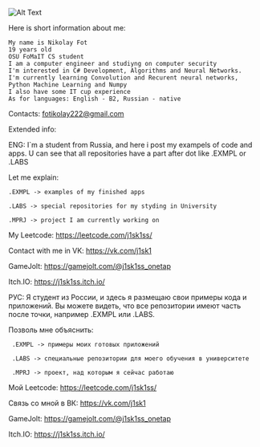 ![Alt Text](https://raw.githubusercontent.com/alansmathew/alansmathew/master/lang.gif)

Here is short information about me:

    My name is Nikolay Fot
    19 years old
    OSU FoMaIT CS student
    I am a computer engineer and studiyng on computer security
    I'm interested in C# Development, Algorithms and Neural Networks. 
    I'm currently learning Convolution and Recurent neural networks, Python Machine Learning and Numpy
    I also have some IT cup experience
    As for languages: English - B2, Russian - native

Contacts: fotikolay222@gmail.com

Extended info:

ENG:
  I`m a student from Russia, and here i post my exampels of code and apps.
  U can see that all repositories have a part after dot like .EXMPL or .LABS
  
  Let me explain:
  
    .EXMPL -> examples of my finished apps
    
    .LABS -> special repositories for my styding in University
    
    .MPRJ -> project I am currently working on


  My Leetcode: https://leetcode.com/j1sk1ss/ 
  
  Contact with me in VK: https://vk.com/j1sk1 
                                        
  GameJolt: https://gamejolt.com/@j1sk1ss_onetap 
                     
  Itch.IO: https://j1sk1ss.itch.io/ 

РУС:
  Я студент из России, и здесь я размещаю свои примеры кода и приложений.
   Вы можете видеть, что все репозитории имеют часть после точки, например .EXMPL или .LABS.
   
   Позволь мне объяснить:
   
     .EXMPL -> примеры моих готовых приложений
     
     .LABS -> специальные репозитории для моего обучения в университете
     
     .MPRJ -> проект, над которым я сейчас работаю
     
  Мой Leetcode: https://leetcode.com/j1sk1ss/ 
  
  Связь со мной в ВК: https://vk.com/j1sk1 
                  
  GameJolt: https://gamejolt.com/@j1sk1ss_onetap 
                  
  Itch.IO: https://j1sk1ss.itch.io/ 
<!--
https://raw.githubusercontent.com/alansmathew/alansmathew/master/lang.gif
**j1sk1ss/j1sk1ss** is a ✨ _special_ ✨ repository because its `README.md` (this file) appears on your GitHub profile.

Here are some ideas to get you started:

- 🔭 I’m currently working on ...
- 🌱 I’m currently learning ...
- 👯 I’m looking to collaborate on ...
- 🤔 I’m looking for help with ...
- 💬 Ask me about ...
- 📫 How to reach me: ...
- 😄 Pronouns: ...
- ⚡ Fun fact: ...
-->
